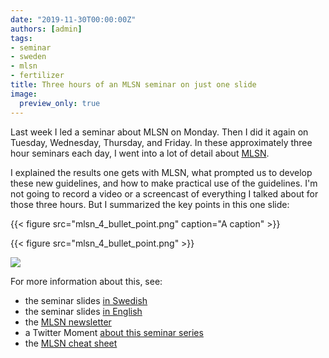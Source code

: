 ```yaml
---
date: "2019-11-30T00:00:00Z"
authors: [admin]
tags:
- seminar
- sweden
- mlsn
- fertilizer
title: Three hours of an MLSN seminar on just one slide
image:
  preview_only: true
---
```


Last week I led a seminar about MLSN on Monday. Then I did it again on Tuesday, Wednesday, Thursday, and Friday. In these approximately three hour seminars each day, I went into a lot of detail about [MLSN](https://www.asianturfgrass.com/2018-02-03-new-mlsn-cheat-sheet/). 

I explained the results one gets with MLSN, what prompted us to develop these new guidelines, and how to make practical use of the guidelines. I'm not going to record a video or a screencast of everything I talked about for those three hours. But I summarized the key points in this one slide:

{{< figure src="mlsn_4_bullet_point.png" caption="A caption" >}}

{{< figure src="mlsn_4_bullet_point.png" >}}

![](mlsn_4_bullet_point.png)

For more information about this, see:

* the seminar slides [in Swedish](https://speakerdeck.com/micahwoods/mlsn-and-grasnaring)
* the seminar slides [in English](https://speakerdeck.com/micahwoods/mlsn-and-turfgrass-nutrition)
* the [MLSN newsletter](http://www.subscribepage.com/mlsn)
* a Twitter Moment [about this seminar series](https://twitter.com/i/moments/1200794990982631424?s=13)
* the [MLSN cheat sheet](https://www.asianturfgrass.com/2018-02-03-new-mlsn-cheat-sheet/)


